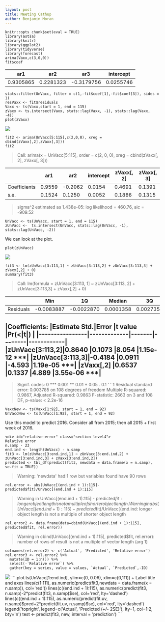 ```yaml
---
layout: post
title: Meeting Cathup
author: Benjamin Moran
---
```


```
knitr::opts_chunk$set(eval = TRUE)
library(astsa)
library(knitr)
library(ggplot2)
library(tidyverse)
library(forecast)
arima(Vaxx,c(3,0,0))
fit$coef
```



|ar1      |ar2      |ar3       |intercept|
|---------|---------|----------|---------|
|0.9305865|0.2281323|-0.3179756|0.0255746|

```
stats::filter(UnVacc, filter = c(1,-fit$coef[1],-fit$coef[3]), sides = 1)
resVaxx <- fit$residuals
Vaxx <- ts(Vaxx,start = 1, end = 115)
zVaxx <- ts.intersect(Vaxx, stats::lag(Vaxx, -1), stats::lag(Vaxx, -4))
plot(zVaxx)
```
<img src="{{site.url}}/images/HonoursMeeting/unnamed-chunk-2-1.png" style="display: block; margin: auto;" />

```
fit2 <- arima(UnVacc[5:115],c(2,0,0), xreg = cbind(zVaxx[,2],zVaxx[,3]))
fit2
```

>Call:
arima(x = UnVacc[5:115], order = c(2, 0, 0), xreg = cbind(zVaxx[, 2], zVaxx[, 3]))

|            |ar1   |ar2     |intercept|zVaxx[, 2]|zVaxx[, 3]|
|------------|------|--------|---------|----------|----------|
|Coefficients|0.9559|-0.2062 |0.0154   |0.4691    |0.1391    |
|s.e.        |0.1524|0.1250  |0.0052   |0.1886    |0.1315    |

>sigma^2 estimated as 1.438e-05:  log likelihood = 460.76,  aic = -909.52

```
UnVacc <- ts(UnVacc, start = 1, end = 115)
zUnVacc <-  ts.intersect(UnVacc, stats::lag(UnVacc, -1), stats::lag(UnVacc, -2))
```
We can look at the plot.

```
plot(zUnVacc)
```

<img src="{{site.url}}/images/HonoursMeeting/unnamed-chunk-2-2.png"/>

```
fit3 <- lm(zUnVacc[3:113,1] ~ zUnVacc[3:113,2] + zUnVacc[3:113,3] + zVaxx[,2] + 0)
summary(fit3)
```

>Call:
lm(formula = zUnVacc[3:113, 1] ~ zUnVacc[3:113, 2] + zUnVacc[3:113,3] + zVaxx[,2] + 0)

|         |Min       |1Q        |Median    |3Q       |Max      |
|---------|----------|----------|----------|---------|---------|
|Residuals|-0.0083887|-0.0022870| 0.0001358|0.0027351|0.0102503|


|Coefficients:   |Estimate Std.|Error  |t value |Pr(<|t|)    |
|----------------|-------------|-------|--------|------------|                  
|zUnVacc[3:113,2]|0.8640       |0.1073 |8.054   |1.15e-12 ***|
|zUnVacc[3:113,3]|-0.4184      |0.0911 |-4.593  |1.19e-05 ***|
|zVaxx[,2]       |0.6537       |0.1337 |4.889   |3.55e-06 ***|
 ---
 >Signif. codes:  0 *** 0.001 ** 0.01 * 0.05 . 0.1 ' ' 1
 Residual standard error: 0.003785 on 108 degrees of freedom
 Multiple R-squared:  0.9867, Adjusted R-squared:  0.9863
 F-statistic:  2663 on 3 and 108 DF,  p-value: < 2.2e-16

```
VaxxNew <- ts(Vaxx[1:92], start = 1, end = 92)
UnVaccNew <- ts(UnVacc[1:92], start = 1, end = 92)
```
Use this model to predict 2016. Consider all from 2015; then all 2015 + first week of 2016.

```
<div id="relative-error" class="section level4">
Relative error
n.samp - 23
end.ind <- length(UnVacc) - n.samp
fit3 <- lm(zUnVacc[3:end.ind,1] ~ zUnVacc[3:end.ind,2] + zUnVacc[3:end.ind,3] + zVaxx[3:end.ind,2])
predicted <- tbl_df(predict(fit3, newdata = data.frame(x = n.samp), se.fit = TRUE))
```

> Warning: 'newdata' had 1 row but variables found have 90 rows

```
rel.error <- abs(UnVacc[(end.ind + 1):115]-predicted$fit)/UnVacc[(end.ind + 1):115]
```

> Warning in UnVacc[(end.ind + 1):115] - predicted$fit: longer object length
 is not a multiple of shorter object length.
 Warning in abs(UnVacc[(end.ind + 1):115] - predicted$fit)/UnVacc[(end.ind: longer object length is not a multiple of shorter object length

```
rel.error2 <- data.frame(data=cbind(UnVacc[(end.ind + 1):115], predicted$fit, rel.error))
```

> Warning in cbind(UnVacc[(end.ind + 1):115], predicted$fit, rel.error):
 number of rows of result is not a multiple of vector length (arg 1)
```
colnames(rel.error2) <- c('Actual', 'Predicted', 'Relative error')
rel.error3 <- rel.error2 %>%
  mutate(ID = 1:n()) %>%
  select(-`Relative error`) %>%
  gather(key = series, value = values, `Actual`, `Predicted`,-ID)
```

<img src="{{site.url}}/images/HonoursMeeting/relerror-1.png"/>
```
plot.ts(UnVacc[1:end.ind], ylim=c(0, 0.06), xlim=c(0,111)) + Label title and axes
lines(c(1:111), as.numeric(predict(fit3,newdata = data.frame(x = n.samp)), col='red'))
lines(c((end.ind + 1):115), as.numeric(predict(fit3, n.samp)-2*predict(fit3, n.samp)$se), col='red', lty='dashed')
lines(c((end.ind + 1):115), as.numeric(predict(fit.uv, n.samp)$pred+2*predict(fit.uv, n.samp)$se), col='red', lty='dashed')
legend('topright', legend=c('Actual', 'Predicted (+/- 2SE)'), lty=1, col=1:2, bty='n')
test <- predict(fit3, new, interval = 'prediction')
```
